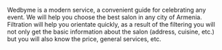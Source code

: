 Wedbyme is a modern service, a convenient guide for celebrating any event. We will help you choose the best salon in any city of Armenia. Filtration will help you orientate quickly, as a result of the filtering you will not only get the basic information about the salon (address, cuisine, etc.) but you will also know the price, general services, etc.
